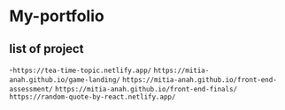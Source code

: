 # My-portfolio

## list of project
-`https://tea-time-topic.netlify.app/`
`https://mitia-anah.github.io/game-landing/`
`https://mitia-anah.github.io/front-end-assessment/`
`https://mitia-anah.github.io/front-end-finals/ `
`https://random-quote-by-react.netlify.app/` 